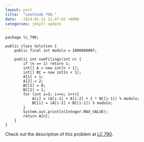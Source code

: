 ```yaml
---
layout: post
title:  "LeetCode 790."
date:   2024-01-11 12:47:02 +0800
categories: jekyll update
---
```


```
package lc_790;

public class Solution {
    public final int modulo = 1000000007;

    public int numTilings(int n) {
        if (n == 1) return 1;
        int[] A = new int[n + 1];
        int[] BC = new int[n + 1];
        A[1] = 1;
        A[2] = 2;
        BC[1] = 0;
        BC[2] = 1;
        for (int i=3; i<=n; i++){
            A[i] = (A[i-1] + A[i-2] + 2 * BC[i-1]) % modulo;
            BC[i] = (A[i-2] + BC[i-1]) % modulo;
        }
        System.out.println(Integer.MAX_VALUE);
        return A[n];
    }
}
```

Check out the description of this problem at [LC 790][LC-790].

[LC-790]: https://leetcode.com/problemset/?search=790&page=1